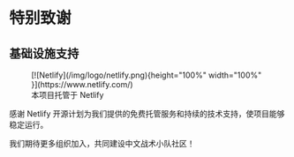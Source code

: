 # 特别致谢

## 基础设施支持

<figure markdown>
  [![Netlify](/img/logo/netlify.png){height="100%" width="100%" }](https://www.netlify.com/)
  <figcaption>本项目托管于 Netlify</figcaption>
</figure>

感谢 Netlify 开源计划为我们提供的免费托管服务和持续的技术支持，使项目能够稳定运行。

我们期待更多组织加入，共同建设中文战术小队社区！

